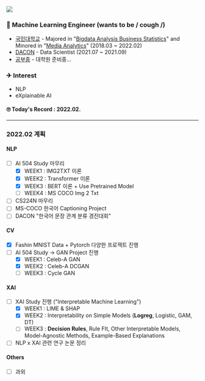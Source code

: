 <a href="https://hits.seeyoufarm.com"><img src="https://hits.seeyoufarm.com/api/count/incr/badge.svg?url=https%3A%2F%2Fgithub.com%2FJayHong99&count_bg=%2379C83D&title_bg=%23555555&icon=&icon_color=%23E7E7E7&title=hits&edge_flat=false"/></a>

### 🧐 Machine Learning Engineer (wants to be / cough /)
- [국민대학교](https://www.kookmin.ac.kr) - Majored in "[Bigdata Analysis Business Statistics](https://biz.kookmin.ac.kr/undergraduate/business/big?tab=1)" and Minored in "[Media Analytics](https://hat.kookmin.ac.kr/link/analytics)" (2018.03 ~ 2022.02)
- [DACON](https://www.dacon.io) - Data Scientist (2021.07 ~ 2021.09)
- [공부중](https://github.com/JayHong99) - 대학원 준비중... 

### ✈ Interest
- NLP
- eXplainable AI

#### 🙄 Today's Record : 2022.02.
---
### 2022.02 계획
#### NLP
- [ ] AI 504 Study 마무리
  - [X] WEEK1 : IMG2TXT 이론
  - [X] WEEK2 : Transformer 이론
  - [X] WEEK3 : BERT 이론 + Use Pretrained Model
  - [ ] WEEK4 : MS COCO Img 2 Txt
- [ ] CS224N 마무리
- [ ] MS-COCO 한국어 Captioning Project
- [ ] DACON "한국어 문장 관계 분류 경진대회"

#### CV
- [X] Fashin MNIST Data + Pytorch 다양한 프로젝트 진행
- [ ] AI 504 Study -> GAN Project 진행
  - [X] WEEK1 : Celeb-A GAN
  - [X] WEEK2 : Celeb-A DCGAN
  - [ ] WEEK3 : Cycle GAN

#### XAI
- [ ] XAI Study 진행 ("Interpretable Machine Learning")
  - [X] WEEK1 : LIME & SHAP
  - [X] WEEK2 : Interpretability on Simple Models (<b>Logreg</b>, Logistic, GAM, DT)
  - [ ] WEEK3 : <b>Decision Rules</b>, Rule FIt, Other Interpretable Models, Model-Agnostic Methods, Example-Based Explanations
- [ ] NLP x XAI 관련 연구 논문 정리

#### Others
- [ ] 과외
